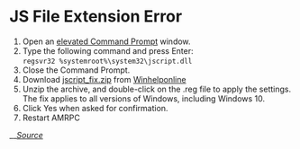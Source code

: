 # JS File Extension Error

1. Open an [elevated Command Prompt](https://www.winhelponline.com/blog/open-elevated-command-prompt-windows/) window.
2. Type the following command and press Enter:\
   `regsvr32 %systemroot%\system32\jscript.dll`
3. Close the Command Prompt.
4. Download [jscript\_fix.zip](https://www.winhelponline.com/blog/wp-content/uploads/2007/01/jscript\_fix.zip) from [Winhelponline](https://www.winhelponline.com/)
5. Unzip the archive, and double-click on the .reg file to apply the settings. The fix applies to all versions of Windows, including Windows 10.
6. Click Yes when asked for confirmation.
7. Restart AMRPC

__[_Source_](https://www.winhelponline.com/blog/error-there-is-no-script-engine-for-file-extension-when-running-js-files/)
